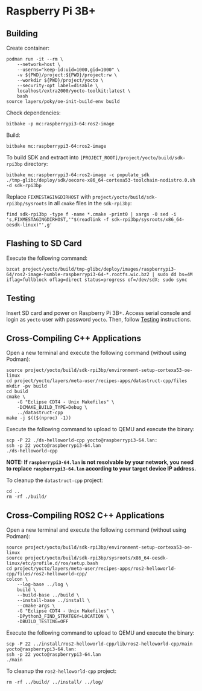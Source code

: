 # Raspberry Pi 3B+


## Building

Create container:
```
podman run -it --rm \
    --network=host \
    --userns="keep-id:uid=1000,gid=1000" \
    -v ${PWD}/project:${PWD}/project:rw \
    --workdir ${PWD}/project/yocto \
    --security-opt label=disable \
    localhost/extra2000/yocto-toolkit:latest \
    bash
source layers/poky/oe-init-build-env build
```

Check dependencies:
```
bitbake -p mc:raspberrypi3-64:ros2-image
```

Build:
```
bitbake mc:raspberrypi3-64:ros2-image
```

To build SDK and extract into `[PROJECT_ROOT]/project/yocto/build/sdk-rpi3bp` directory:
```
bitbake mc:raspberrypi3-64:ros2-image -c populate_sdk
./tmp-glibc/deploy/sdk/oecore-x86_64-cortexa53-toolchain-nodistro.0.sh -d sdk-rpi3bp
```

Replace `FIXMESTAGINGDIRHOST` with `project/yocto/build/sdk-rpi3bp/sysroots` in all `cmake` files in the `sdk-rpi3bp`:
```
find sdk-rpi3bp -type f -name *.cmake -print0 | xargs -0 sed -i 's,FIXMESTAGINGDIRHOST,'"$(readlink -f sdk-rpi3bp/sysroots/x86_64-oesdk-linux)"',g'
```


## Flashing to SD Card

Execute the following command:
```
bzcat project/yocto/build/tmp-glibc/deploy/images/raspberrypi3-64/ros2-image-humble-raspberrypi3-64-*.rootfs.wic.bz2 | sudo dd bs=4M iflag=fullblock oflag=direct status=progress of=/dev/sdX; sudo sync
```


## Testing

Insert SD card and power on Raspberry Pi 3B+. Access serial console and login as `yocto` user with password `yocto`. Then, follow [Testing](../common/testing.md) instructions.


## Cross-Compiling C++ Applications

Open a new terminal and execute the following command (without using Podman):
```
source project/yocto/build/sdk-rpi3bp/environment-setup-cortexa53-oe-linux
cd project/yocto/layers/meta-user/recipes-apps/datastruct-cpp/files
mkdir -pv build
cd build
cmake \
    -G "Eclipse CDT4 - Unix Makefiles" \
    -DCMAKE_BUILD_TYPE=Debug \
    ../datastruct-cpp
make -j $(($(nproc) -1))
```

Execute the following command to upload to QEMU and execute the binary:
```
scp -P 22 ./ds-helloworld-cpp yocto@raspberrypi3-64.lan:
ssh -p 22 yocto@raspberrypi3-64.lan
./ds-helloworld-cpp
```

**NOTE: If `raspberrypi3-64.lan` is not resolvable by your network, you need to replace `raspberrypi3-64.lan` according to your target device IP address.**

To cleanup the `datastruct-cpp` project:
```
cd ..
rm -rf ./build/
```


## Cross-Compiling ROS2 C++ Applications

Open a new terminal and execute the following command (without using Podman):
```
source project/yocto/build/sdk-rpi3bp/environment-setup-cortexa53-oe-linux
source project/yocto/build/sdk-rpi3bp/sysroots/x86_64-oesdk-linux/etc/profile.d/ros/setup.bash
cd project/yocto/layers/meta-user/recipes-apps/ros2-helloworld-cpp/files/ros2-helloworld-cpp/
colcon \
    --log-base ../log \
    build \
    --build-base ../build \
    --install-base ../install \
    --cmake-args \
    -G "Eclipse CDT4 - Unix Makefiles" \
    -DPython3_FIND_STRATEGY=LOCATION \
    -DBUILD_TESTING=OFF
```

Execute the following command to upload to QEMU and execute the binary:
```
scp -P 22 ../install/ros2-helloworld-cpp/lib/ros2-helloworld-cpp/main yocto@raspberrypi3-64.lan:
ssh -p 22 yocto@raspberrypi3-64.lan
./main
```

To cleanup the `ros2-helloworld-cpp` project:
```
rm -rf ../build/ ../install/ ../log/
```
